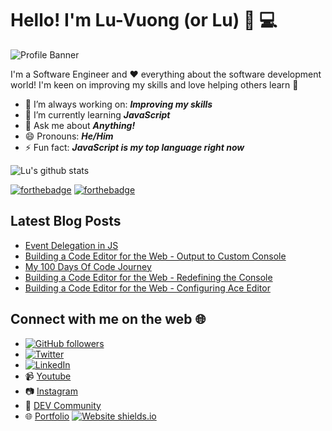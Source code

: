 # Hello! I'm Lu-Vuong (or Lu) 👋 💻

![Profile Banner](https://user-images.githubusercontent.com/25101689/87552947-b7227f80-c6f5-11ea-8c82-48272faba3d8.png)

I'm a Software Engineer and ❤️ everything about the software development world! I'm keen on improving my skills and love helping others learn 💯

- 🔭 I’m always working on: **_Improving my skills_**
- 🌱 I’m currently learning **_JavaScript_**
- 💬 Ask me about **_Anything!_**
- 😄 Pronouns: **_He/Him_**
- ⚡ Fun fact: **_JavaScript is my top language right now_**

![Lu's github stats](https://github-readme-stats.vercel.app/api?username=luvuong-le)

[![forthebadge](https://forthebadge.com/images/badges/uses-badges.svg)](https://forthebadge.com) [![forthebadge](https://forthebadge.com/images/badges/built-with-love.svg)](https://forthebadge.com)

## Latest Blog Posts
<!-- BLOG-POST-LIST:START -->
- [Event Delegation in JS](https://dev.to/coderarchive/event-delegation-in-js-1aff)
- [Building a Code Editor for the Web - Output to Custom Console](https://dev.to/coderarchive/building-a-code-editor-for-the-web-output-to-custom-console-3kgb)
- [My 100 Days Of Code Journey](https://dev.to/coderarchive/my-100-days-of-code-journey-4n5n)
- [Building a Code Editor for the Web - Redefining the Console](https://dev.to/coderarchive/building-a-code-editor-for-the-web-redefining-the-console-1416)
- [Building a Code Editor for the Web - Configuring Ace Editor](https://dev.to/coderarchive/building-a-code-editor-for-the-web-configuring-ace-editor-507h)
<!-- BLOG-POST-LIST:END -->

## Connect with me on the web 🌐

- [![GitHub followers](https://img.shields.io/github/followers/luvuong-le.svg?style=social&label=Follow&maxAge=2592000)](https://github.com/luvuong-le?tab=followers)
- <a href="https://twitter.com/coderarchive"><img src="https://img.shields.io/twitter/follow/coderarchive?label=Twitter&style=social" alt="Twitter"></a>
- <a href="https://www.linkedin.com/in/lu-vuongle"><img src="https://img.shields.io/badge/LinkedIn--_.svg?style=social&logo=linkedin" alt="LinkedIn"></a>
- 📹 [Youtube](https://www.youtube.com/channel/UCWaB4SBBUCvhYb91fz5Vidg)
- 📷 [Instagram](https://www.instagram.com/coderarchive/)
- 📝 [DEV Community](https://dev.to/coderarchive)
- 🌐 [Portfolio](https://lu-vuong-le.me/) [![Website shields.io](https://img.shields.io/website-up-down-green-red/http/shields.io.svg)](https://lu-vuong-le.me/)